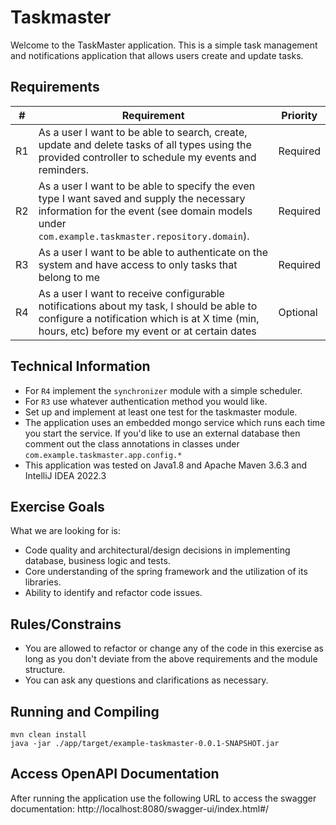 # Taskmaster

Welcome to the TaskMaster application. This is a simple task management and notifications application that allows users
create and update tasks.

## Requirements

| #   | Requirement                                                                                                                                                                                 | Priority |
|-----|---------------------------------------------------------------------------------------------------------------------------------------------------------------------------------------------|----------|
| R1  | As a user I want to be able to search, create, update and delete tasks of all types using the provided controller to schedule my events and reminders.                                      | Required |
| R2  | As a user I want to be able to specify the even type I want saved and supply the necessary information for the event (see domain models under `com.example.taskmaster.repository.domain`).  | Required |
| R3  | As a user I want to be able to authenticate on the system and have access to only tasks that belong to me                                                                                   | Required |
| R4  | As a user I want to receive configurable notifications about my task, I should be able to configure a notification which is at X time (min, hours, etc) before my event or at certain dates | Optional |

## Technical Information

- For `R4` implement the `synchronizer` module with a simple scheduler.
- For `R3` use whatever authentication method you would like.
- Set up and implement at least one test for the taskmaster module.
- The application uses an embedded mongo service which runs each time you start the service. If you'd like to use an external database then comment out the class annotations in classes
  under `com.example.taskmaster.app.config.*`
- This application was tested on Java1.8 and Apache Maven 3.6.3 and IntelliJ IDEA 2022.3

## Exercise Goals

What we are looking for is:

- Code quality and architectural/design decisions in implementing database, business logic and tests.
- Core understanding of the spring framework and the utilization of its libraries.
- Ability to identify and refactor code issues.

## Rules/Constrains

- You are allowed to refactor or change any of the code in this exercise as long as you don't deviate from the above requirements and the module structure.
- You can ask any questions and clarifications as necessary.

## Running and Compiling

```
mvn clean install
java -jar ./app/target/example-taskmaster-0.0.1-SNAPSHOT.jar
```

## Access OpenAPI Documentation

After running the application use the following URL to access the swagger documentation:
http://localhost:8080/swagger-ui/index.html#/